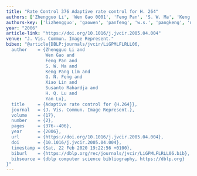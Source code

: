 ```yaml
---
title: "Rate Control 376 Adaptive rate control for H. 264"
authors: ['Zhengguo Li', 'Wen Gao 0001', 'Feng Pan', 'S. W. Ma', 'Keng Pang Lim', 'G. N. Feng', 'Xiao Lin 0001', 'Susanto Rahardja', 'H. Q. Lu', 'Yan Lu']
authors-key: ['lizhengguo', 'gaowen', 'panfeng', 'w.s.', 'pangkeng', 'n.g.', 'linxiao', 'rahardjasusanto', 'q.h.', 'luyan']
year: "2006"
article-link: "https://doi.org/10.1016/j.jvcir.2005.04.004"
venue: "J. Vis. Commun. Image Represent."
bibex: "@article{DBLP:journals/jvcir/LiGPMLFLRLL06,
  author    = {Zhengguo Li and
               Wen Gao and
               Feng Pan and
               S. W. Ma and
               Keng Pang Lim and
               G. N. Feng and
               Xiao Lin and
               Susanto Rahardja and
               H. Q. Lu and
               Yan Lu},
  title     = {Adaptive rate control for {H.264}},
  journal   = {J. Vis. Commun. Image Represent.},
  volume    = {17},
  number    = {2},
  pages     = {376--406},
  year      = {2006},
  url       = {https://doi.org/10.1016/j.jvcir.2005.04.004},
  doi       = {10.1016/j.jvcir.2005.04.004},
  timestamp = {Sat, 22 Feb 2020 19:22:56 +0100},
  biburl    = {https://dblp.org/rec/journals/jvcir/LiGPMLFLRLL06.bib},
  bibsource = {dblp computer science bibliography, https://dblp.org}
}"
---
```

